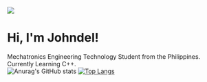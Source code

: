 ![](https://johndeltorrizo.github.io/Johndel-Torrizo/)
# Hi, I'm Johndel!

Mechatronics Engineering Technology Student from the Philippines.<br>
Currently Learning C++.<br>
![Anurag's GitHub stats](https://github-readme-stats.vercel.app/api?username=JohndelTorrizo&theme=github_dark&show_icons=true)
[![Top Langs](https://github-readme-stats.vercel.app/api/top-langs/?username=JohndelTorrizo&theme=github_dark&layout=compact)](https://github.com/anuraghazra/github-readme-stats)


